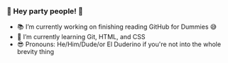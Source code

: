 ### 🪩 Hey party people! 🕺

<!--
- 📫 How to reach me: ...
- 👯 I’m looking to collaborate on ...
- 🤔 I’m looking for help with ...
- 💬 Ask me about ...
- ⚡ Fun fact: ...
-->

- 📚 I’m currently working on finishing reading GitHub for Dummies 😅
- 🌱 I’m currently learning Git, HTML, and CSS
- 😎 Pronouns: He/Him/Dude/or El Duderino if you're not into the whole brevity thing
